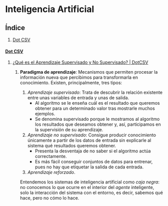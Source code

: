 # Inteligencia Artificial
## Índice
1. [Dot CSV](#dot-csv)
#### [Dot CSV](https://www.youtube.com/channel/UCy5znSnfMsDwaLlROnZ7Qbg)
1. [¿Qué es el Aprendizaje Supervisado y No Supervisado? | DotCSV](https://youtu.be/oT3arRRB2Cw)
   1. **Paradigma de aprendizaje**: Mecanismos que permiten procesar la información nueva que percibimos para transformarla en conocimiento. Existen, principalmente, tres tipos:
      1. _Aprendizaje supervisado_: Trata de descubrir la relación existente entre unas variables de entrada y unas de salida.
         * Al algoritmo se le enseña cuál es el resultado que queremos obtener para un determinado valor tras mostrarle muchos ejemplos.
         * Se denomina supervisado porque le mostramos al algoritmo los resultados que deseamos obtener y, así, participamos en la supervisión de su aprendizaje.
      2. _Aprendizaje no supervisado_: Consigue producir conocimiento únicamente a partir de los datos de entrada sin explicarle al sistema qué resultados queremos obtener.
         * Presenta la desventaja de no saber si el algoritmo actúa correctamente.
         * Es más fácil conseguir conjuntos de datos para entrenar, pues no hay que etiquetar la salida de cada entrada.
      3. _Aprendizaje reforzado_.
      
      Entendemos los sistemas de inteligencia artificial como _caja negra_: no conocemos lo que ocurre en el interior del _agente_ inteligente, solo la interacción del sistema con el entorno, es decir, sabemos qué hace, pero no cómo lo hace.

